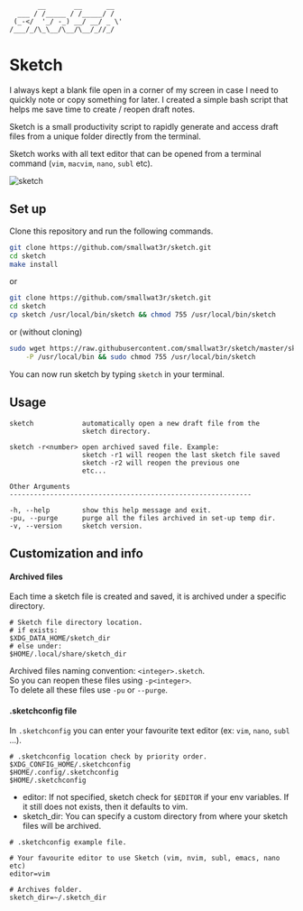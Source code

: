 ```
       __       __      __
  ___ / /_____ / /_____/ /
 (_-</  '_/ -_) __/ __/ _ \'
/___/_/\_\__/\__/\__/_//_/
```

# Sketch

I always kept a blank file open in a corner of my screen in case I need to quickly note or copy something for later. I created a simple bash script that helps me save time to create / reopen draft notes.

Sketch is a small productivity script to rapidly generate and access draft files from a unique folder directly from the terminal.

Sketch works with all text editor that can be opened from a terminal command (`vim`, `macvim`, `nano`, `subl` etc).

![sketch](https://i.imgur.com/GyXRYVT.gif)  

## Set up
Clone this repository and run the following commands.  
```sh
git clone https://github.com/smallwat3r/sketch.git
cd sketch
make install
```

or  
```sh
git clone https://github.com/smallwat3r/sketch.git
cd sketch
cp sketch /usr/local/bin/sketch && chmod 755 /usr/local/bin/sketch
```

or (without cloning)  
```sh
sudo wget https://raw.githubusercontent.com/smallwat3r/sketch/master/sketch \
    -P /usr/local/bin && sudo chmod 755 /usr/local/bin/sketch
```

You can now run sketch by typing `sketch` in your terminal.  

## Usage

```
sketch            automatically open a new draft file from the 
                  sketch directory.

sketch -r<number> open archived saved file. Example:
                  sketch -r1 will reopen the last sketch file saved
                  sketch -r2 will reopen the previous one
                  etc...

Other Arguments
------------------------------------------------------------

-h, --help        show this help message and exit.
-pu, --purge      purge all the files archived in set-up temp dir.
-v, --version     sketch version.
```

## Customization and info

#### Archived files

Each time a sketch file is created and saved, it is archived under a specific directory.
```
# Sketch file directory location.
# if exists:
$XDG_DATA_HOME/sketch_dir
# else under:
$HOME/.local/share/sketch_dir 
```
Archived files naming convention: `<integer>.sketch`.  
So you can reopen these files using `-p<integer>`.  
To delete all these files use `-pu` or `--purge`.  

#### .sketchconfig file

In `.sketchconfig` you can enter your favourite text editor (ex: `vim`, `nano`, `subl` ...).
```
# .sketchconfig location check by priority order.
$XDG_CONFIG_HOME/.sketchconfig
$HOME/.config/.sketchconfig
$HOME/.sketchconfig
```

* editor: If not specified, sketch check for `$EDITOR` if your env variables. If it still does not exists,
then it defaults to vim.  
* sketch_dir: You can specify a custom directory from where your sketch files will be archived.  

```
# .sketchconfig example file.

# Your favourite editor to use Sketch (vim, nvim, subl, emacs, nano etc)
editor=vim

# Archives folder.
sketch_dir=~/.sketch_dir
```
